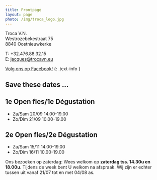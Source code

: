 ```yaml
---
title: Frontpage 
layout: page
photo: /img/troca_logo.jpg
---
```

Troca V.N.  
Westrozebekestraat 75  
8840 Oostnieuwkerke

T: +32.476.88.32.15  
E: jacques@trocavn.eu

[Volg ons op Facebook!](http://www.facebook.be/TrocaVinsNaturels)
{: .text-info }

Save these dates ...
--------------------

1e Open fles/1e Dégustation
---------------------------    
* Za/Sam 20/09 14.00-19.00  
* Zo/Dim 21/09 10.00-19.00

2e Open fles/2e Dégustation 
--------------------------- 
* Za/Sam 15/11 14.00-19.00   
* Zo/Dim 16/11 10.00-19.00  

Ons bezoeken op zaterdag:   Wees welkom op **zaterdag tss. 14.30u en 18.00u**.   Tijdens de week bent U welkom na afspraak.   Wij zijn er echter tussen uit vanaf 21/07 tot en met 04/08 as.



